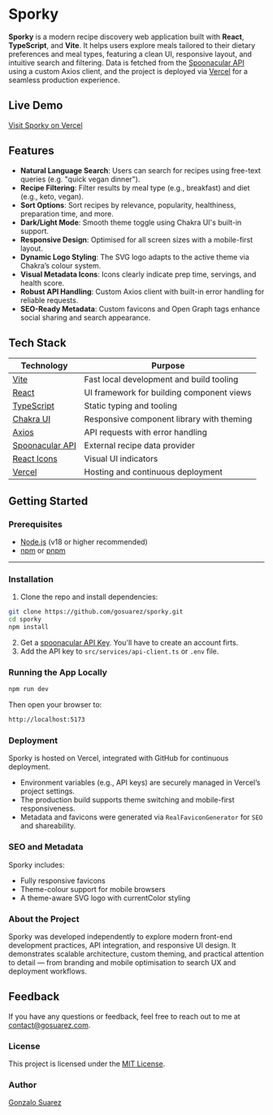 # Sporky

**Sporky** is a modern recipe discovery web application built with **React**, **TypeScript**, and **Vite**. It helps users explore meals tailored to their dietary preferences and meal types, featuring a clean UI, responsive layout, and intuitive search and filtering. Data is fetched from the [Spoonacular API](https://spoonacular.com/food-api) using a custom Axios client, and the project is deployed via [Vercel](https://vercel.com/) for a seamless production experience.

## Live Demo

[Visit Sporky on Vercel](https://sporky-gosuarez.vercel.app/)

## Features

- **Natural Language Search**: Users can search for recipes using free-text queries (e.g. "quick vegan dinner").
- **Recipe Filtering**: Filter results by meal type (e.g., breakfast) and diet (e.g., keto, vegan).
- **Sort Options**: Sort recipes by relevance, popularity, healthiness, preparation time, and more.
- **Dark/Light Mode**: Smooth theme toggle using Chakra UI's built-in support.
- **Responsive Design**: Optimised for all screen sizes with a mobile-first layout.
- **Dynamic Logo Styling**: The SVG logo adapts to the active theme via Chakra’s colour system.
- **Visual Metadata Icons**: Icons clearly indicate prep time, servings, and health score.
- **Robust API Handling**: Custom Axios client with built-in error handling for reliable requests.
- **SEO-Ready Metadata**: Custom favicons and Open Graph tags enhance social sharing and search appearance.

## Tech Stack

| Technology                                                | Purpose                                   |
| --------------------------------------------------------- | ----------------------------------------- |
| [Vite](https://vitejs.dev/)                               | Fast local development and build tooling  |
| [React](https://reactjs.org/)                             | UI framework for building component views |
| [TypeScript](https://www.typescriptlang.org/)             | Static typing and tooling                 |
| [Chakra UI](https://chakra-ui.com/)                       | Responsive component library with theming |
| [Axios](https://axios-http.com/)                          | API requests with error handling          |
| [Spoonacular API](https://spoonacular.com/food-api)       | External recipe data provider             |
| [React Icons](https://react-icons.github.io/react-icons/) | Visual UI indicators                      |
| [Vercel](https://vercel.com/)                             | Hosting and continuous deployment         |

## Getting Started

### Prerequisites

- [Node.js](https://nodejs.org/en/) (v18 or higher recommended)
- [npm](https://www.npmjs.com/) or [pnpm](https://pnpm.io/)

---

### Installation

1. Clone the repo and install dependencies:

```bash
git clone https://github.com/gosuarez/sporky.git
cd sporky
npm install
```
2. Get a [spoonacular API Key](https://spoonacular.com/food-api). You'll have to create an account firts.
3. Add the API key to `src/services/api-client.ts` or `.env` file.

### Running the App Locally 

```bash
npm run dev
```

Then open your browser to:

```bash
http://localhost:5173
```

### Deployment

Sporky is hosted on Vercel, integrated with GitHub for continuous deployment.

- Environment variables (e.g., API keys) are securely managed in Vercel’s project settings.
- The production build supports theme switching and mobile-first responsiveness.
- Metadata and favicons were generated via `RealFaviconGenerator` for `SEO` and shareability.

### SEO and Metadata

Sporky includes:

- Fully responsive favicons
- Theme-colour support for mobile browsers
- A theme-aware SVG logo with currentColor styling

### About the Project

Sporky was developed independently to explore modern front-end development practices, API integration, and responsive UI design. It demonstrates scalable architecture, custom theming, and practical attention to detail — from branding and mobile optimisation to search UX and deployment workflows.

## Feedback

If you have any questions or feedback, feel free to reach out to me at <contact@gosuarez.com>.

### License

This project is licensed under the [MIT License](LICENSE).

### Author

[Gonzalo Suarez](https://www.gosuarez.com)
